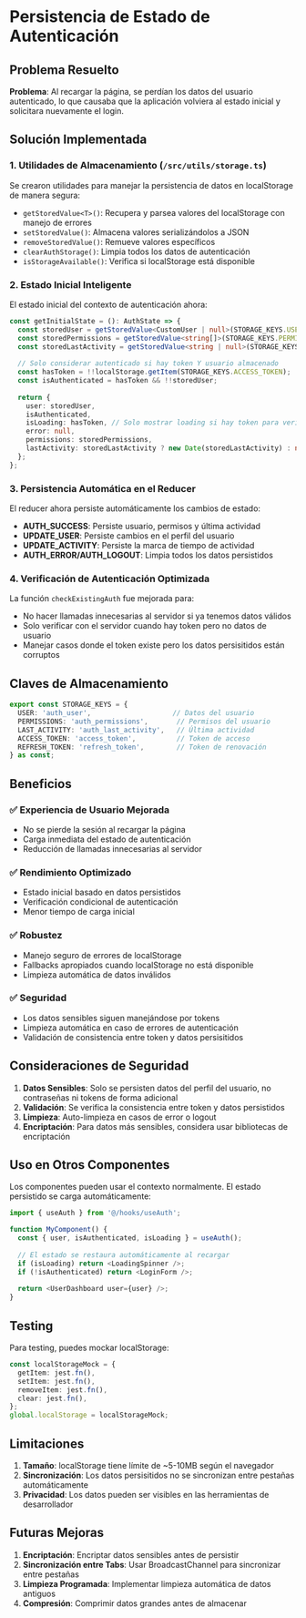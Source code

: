 # Persistencia de Estado de Autenticación

## Problema Resuelto

**Problema**: Al recargar la página, se perdían los datos del usuario autenticado, lo que causaba que la aplicación volviera al estado inicial y solicitara nuevamente el login.

## Solución Implementada

### 1. Utilidades de Almacenamiento (`/src/utils/storage.ts`)

Se crearon utilidades para manejar la persistencia de datos en localStorage de manera segura:

- `getStoredValue<T>()`: Recupera y parsea valores del localStorage con manejo de errores
- `setStoredValue()`: Almacena valores serializándolos a JSON
- `removeStoredValue()`: Remueve valores específicos
- `clearAuthStorage()`: Limpia todos los datos de autenticación
- `isStorageAvailable()`: Verifica si localStorage está disponible

### 2. Estado Inicial Inteligente

El estado inicial del contexto de autenticación ahora:

```typescript
const getInitialState = (): AuthState => {
  const storedUser = getStoredValue<CustomUser | null>(STORAGE_KEYS.USER, null);
  const storedPermissions = getStoredValue<string[]>(STORAGE_KEYS.PERMISSIONS, []);
  const storedLastActivity = getStoredValue<string | null>(STORAGE_KEYS.LAST_ACTIVITY, null);
  
  // Solo considerar autenticado si hay token Y usuario almacenado
  const hasToken = !!localStorage.getItem(STORAGE_KEYS.ACCESS_TOKEN);
  const isAuthenticated = hasToken && !!storedUser;
  
  return {
    user: storedUser,
    isAuthenticated,
    isLoading: hasToken, // Solo mostrar loading si hay token para verificar
    error: null,
    permissions: storedPermissions,
    lastActivity: storedLastActivity ? new Date(storedLastActivity) : null,
  };
};
```

### 3. Persistencia Automática en el Reducer

El reducer ahora persiste automáticamente los cambios de estado:

- **AUTH_SUCCESS**: Persiste usuario, permisos y última actividad
- **UPDATE_USER**: Persiste cambios en el perfil del usuario
- **UPDATE_ACTIVITY**: Persiste la marca de tiempo de actividad
- **AUTH_ERROR/AUTH_LOGOUT**: Limpia todos los datos persistidos

### 4. Verificación de Autenticación Optimizada

La función `checkExistingAuth` fue mejorada para:

- No hacer llamadas innecesarias al servidor si ya tenemos datos válidos
- Solo verificar con el servidor cuando hay token pero no datos de usuario
- Manejar casos donde el token existe pero los datos persisitidos están corruptos

## Claves de Almacenamiento

```typescript
export const STORAGE_KEYS = {
  USER: 'auth_user',                    // Datos del usuario
  PERMISSIONS: 'auth_permissions',       // Permisos del usuario
  LAST_ACTIVITY: 'auth_last_activity',   // Última actividad
  ACCESS_TOKEN: 'access_token',          // Token de acceso
  REFRESH_TOKEN: 'refresh_token',        // Token de renovación
} as const;
```

## Beneficios

### ✅ **Experiencia de Usuario Mejorada**
- No se pierde la sesión al recargar la página
- Carga inmediata del estado de autenticación
- Reducción de llamadas innecesarias al servidor

### ✅ **Rendimiento Optimizado**
- Estado inicial basado en datos persistidos
- Verificación condicional de autenticación
- Menor tiempo de carga inicial

### ✅ **Robustez**
- Manejo seguro de errores de localStorage
- Fallbacks apropiados cuando localStorage no está disponible
- Limpieza automática de datos inválidos

### ✅ **Seguridad**
- Los datos sensibles siguen manejándose por tokens
- Limpieza automática en caso de errores de autenticación
- Validación de consistencia entre token y datos persisitidos

## Consideraciones de Seguridad

1. **Datos Sensibles**: Solo se persisten datos del perfil del usuario, no contraseñas ni tokens de forma adicional
2. **Validación**: Se verifica la consistencia entre token y datos persistidos
3. **Limpieza**: Auto-limpieza en casos de error o logout
4. **Encriptación**: Para datos más sensibles, considera usar bibliotecas de encriptación

## Uso en Otros Componentes

Los componentes pueden usar el contexto normalmente. El estado persistido se carga automáticamente:

```typescript
import { useAuth } from '@/hooks/useAuth';

function MyComponent() {
  const { user, isAuthenticated, isLoading } = useAuth();
  
  // El estado se restaura automáticamente al recargar
  if (isLoading) return <LoadingSpinner />;
  if (!isAuthenticated) return <LoginForm />;
  
  return <UserDashboard user={user} />;
}
```

## Testing

Para testing, puedes mockar localStorage:

```typescript
const localStorageMock = {
  getItem: jest.fn(),
  setItem: jest.fn(),
  removeItem: jest.fn(),
  clear: jest.fn(),
};
global.localStorage = localStorageMock;
```

## Limitaciones

1. **Tamaño**: localStorage tiene límite de ~5-10MB según el navegador
2. **Sincronización**: Los datos persisitidos no se sincronizan entre pestañas automáticamente
3. **Privacidad**: Los datos pueden ser visibles en las herramientas de desarrollador

## Futuras Mejoras

1. **Encriptación**: Encriptar datos sensibles antes de persistir
2. **Sincronización entre Tabs**: Usar BroadcastChannel para sincronizar entre pestañas
3. **Limpieza Programada**: Implementar limpieza automática de datos antiguos
4. **Compresión**: Comprimir datos grandes antes de almacenar